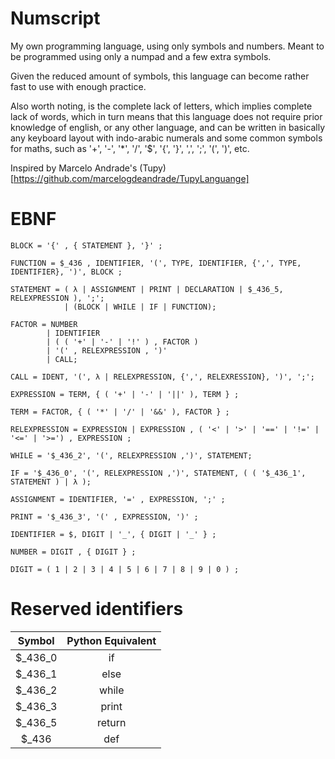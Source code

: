 # Numscript
My own programming language, using only symbols and numbers. Meant to be programmed using only a numpad and a few extra symbols.

Given the reduced amount of symbols, this language can become rather fast to use with enough practice.

Also worth noting, is the complete lack of letters, which implies complete lack of words, which in turn means that this language does not require prior knowledge of english, or any other language, and can be written in basically any keyboard layout with indo-arabic numerals and some common symbols for maths, such as '+', '-', '*', '/', '$', '{', '}', ',', ';', '(', ')', etc.

Inspired by Marcelo Andrade's (Tupy)[https://github.com/marcelogdeandrade/TupyLanguange]

# EBNF

    BLOCK = '{' , { STATEMENT }, '}' ;

    FUNCTION = $_436 , IDENTIFIER, '(', TYPE, IDENTIFIER, {',', TYPE, IDENTIFIER}, ')', BLOCK ; 

    STATEMENT = ( λ | ASSIGNMENT | PRINT | DECLARATION | $_436_5, RELEXPRESSION ), ';';
                | (BLOCK | WHILE | IF | FUNCTION);

    FACTOR = NUMBER 
            | IDENTIFIER  
            | ( ( '+' | '-' | '!' ) , FACTOR )  
            | '(' , RELEXPRESSION , ')'
            | CALL;

    CALL = IDENT, '(', λ | RELEXPRESSION, {',', RELEXRESSION}, ')', ';';

    EXPRESSION = TERM, { ( '+' | '-' | '||' ), TERM } ;

    TERM = FACTOR, { ( '*' | '/' | '&&' ), FACTOR } ;

    RELEXPRESSION = EXPRESSION | EXPRESSION , ( '<' | '>' | '==' | '!=' | '<=' | '>=') , EXPRESSION ;

    WHILE = '$_436_2', '(', RELEXPRESSION ,')', STATEMENT;

    IF = '$_436_0', '(', RELEXPRESSION ,')', STATEMENT, ( ( '$_436_1', STATEMENT ) | λ );

    ASSIGNMENT = IDENTIFIER, '=' , EXPRESSION, ';' ;

    PRINT = '$_436_3', '(' , EXPRESSION, ')' ;

    IDENTIFIER = $, DIGIT | '_', { DIGIT | '_' } ;

    NUMBER = DIGIT , { DIGIT } ;

    DIGIT = ( 1 | 2 | 3 | 4 | 5 | 6 | 7 | 8 | 9 | 0 ) ;


# Reserved identifiers

| Symbol 	        | Python Equivalent                          |
|:-----------------:|:-------------------------------------:|
| $_436_0        	|  if        	                        |
| $_436_1       	|  else          	                    |
| $_436_2       	|  while      	                        |
| $_436_3       	|  print      	                        |
| $_436_5       	|  return      	                        |
| $_436            	|  def      	                        |